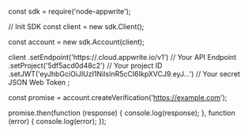 const sdk = require('node-appwrite');

// Init SDK
const client = new sdk.Client();

const account = new sdk.Account(client);

client
    .setEndpoint('https://<REGION>.cloud.appwrite.io/v1') // Your API Endpoint
    .setProject('5df5acd0d48c2') // Your project ID
    .setJWT('eyJhbGciOiJIUzI1NiIsInR5cCI6IkpXVCJ9.eyJ...') // Your secret JSON Web Token
;

const promise = account.createVerification('https://example.com');

promise.then(function (response) {
    console.log(response);
}, function (error) {
    console.log(error);
});